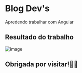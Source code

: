 # Blog Dev's

Apredendo trabalhar com Angular

## Resultado do trabalho
![image](https://github.com/DurezahGeek/angular-blog/assets/134101156/03ffbe1c-eb8b-4fb0-ab67-cc4bc3965c09)


## Obrigada por visitar!🙏🌸
